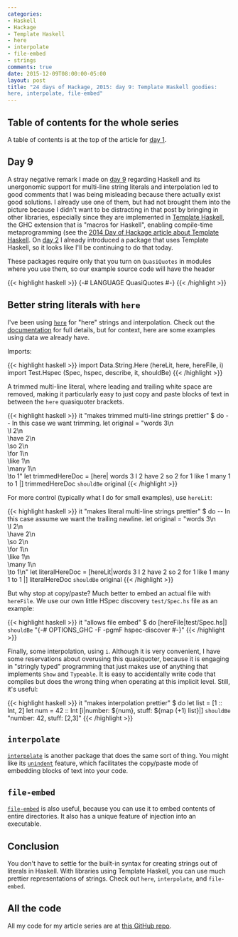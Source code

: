 ```yaml
---
categories:
- Haskell
- Hackage
- Template Haskell
- here
- interpolate
- file-embed
- strings
comments: true
date: 2015-12-09T08:00:00-05:00
layout: post
title: "24 days of Hackage, 2015: day 9: Template Haskell goodies:
here, interpolate, file-embed"
---
```

## Table of contents for the whole series

A table of contents is at the top of the article for [day 1](/blog/2015/11/30/haskell-tidbits-24-days-of-hackage-2015-day-1-introduction-and-stack/).

## Day 9

A stray negative remark I made on
[day 9](/blog/2015/12/08/24-days-of-hackage-2015-day-8-multiset-i-wish-this-were-in-the-standard-containers-package/)
regarding Haskell and its unergonomic support for multi-line string
literals and interpolation led to good comments that I was being
misleading because there actually exist good solutions. I already use
one of them, but had not brought them into the picture because I
didn't want to be distracting in that post by bringing in other
libraries, especially since they are implemented in
[Template Haskell](https://wiki.haskell.org/Template_Haskell), the GHC
extension that is "macros for Haskell", enabling compile-time
metaprogramming (see the
[2014 Day of Hackage article about Template Haskell](https://ocharles.org.uk/blog/guest-posts/2014-12-22-template-haskell.html). On
[day 2](/blog/2015/12/02/24-days-of-hackage-2015-day-2-regexes-with-pcre-heavy-standalone-haskell-scripts-using-stack/)
I already introduced a package that uses Template Haskell, so it looks
like I'll be continuing to do that today.

These packages require only that you turn on `QuasiQuotes` in modules
where you use them, so our example source code will have the header

{{< highlight haskell >}}
{-# LANGUAGE QuasiQuotes #-}
{{< /highlight >}}

<!--more-->

## Better string literals with `here`

I've been using [`here`](http://hackage.haskell.org/package/here) for
"here" strings and interpolation. Check out the
[documentation](https://github.com/tmhedberg/here) for full details,
but for context, here are some examples using data we already have.

Imports:

{{< highlight haskell >}}
import Data.String.Here (hereLit, here, hereFile, i)
import Test.Hspec (Spec, hspec, describe, it, shouldBe)
{{< /highlight >}}

A trimmed multi-line literal, where leading and trailing white space
are removed, making it particularly easy to just copy and paste blocks
of text in between the `here` quasiquoter brackets.

{{< highlight haskell >}}
    it "makes trimmed multi-line strings prettier" $ do
      -- In this case we want trimming.
      let original = "words 3\n\
                     \I 2\n\
                     \have 2\n\
                     \so 2\n\
                     \for 1\n\
                     \like 1\n\
                     \many 1\n\
                     \to 1"
      let trimmedHereDoc = [here|
words 3
I 2
have 2
so 2
for 1
like 1
many 1
to 1
|]
      trimmedHereDoc `shouldBe` original
{{< /highlight >}}

For more control (typically what I do for small examples), use `hereLit`:

{{< highlight haskell >}}
    it "makes literal multi-line strings prettier" $ do
      -- In this case assume we want the trailing newline.
      let original = "words 3\n\
                     \I 2\n\
                     \have 2\n\
                     \so 2\n\
                     \for 1\n\
                     \like 1\n\
                     \many 1\n\
                     \to 1\n"
      let literalHereDoc = [hereLit|words 3
I 2
have 2
so 2
for 1
like 1
many 1
to 1
|]
      literalHereDoc `shouldBe` original
{{< /highlight >}}

But why stop at copy/paste? Much better to embed an actual file with
`hereFile`. We use our own little HSpec discovery `test/Spec.hs` file
as an example:

{{< highlight haskell >}}
    it "allows file embed" $ do
      [hereFile|test/Spec.hs|] `shouldBe`
        "{-# OPTIONS_GHC -F -pgmF hspec-discover #-}"
{{< /highlight >}}

Finally, some interpolation, using `i`. Although it is very
convenient, I have some reservations about overusing this quasiquoter,
because it is engaging in "stringly typed" programming that just makes
use of anything that implements `Show` and `Typeable`. It is easy to
accidentally write code that compiles but does the wrong thing when
operating at this implicit level. Still, it's useful:

{{< highlight haskell >}}
    it "makes interpolation prettier" $ do
      let list = [1 :: Int, 2]
      let num = 42 :: Int
      [i|number: ${num}, stuff: ${map (+1) list}|] `shouldBe`
        "number: 42, stuff: [2,3]"
{{< /highlight >}}

## `interpolate`

[`interpolate`](http://hackage.haskell.org/package/interpolate) is
another package that does the same sort of thing. You might like its
[`unindent`](http://hackage.haskell.org/package/interpolate-0.1.0/docs/Data-String-Interpolate-Util.html)
feature, which facilitates the copy/paste mode of embedding blocks of
text into your code.

## `file-embed`

[`file-embed`](http://hackage.haskell.org/package/file-embed) is also
useful, because you can use it to embed contents of entire
directories. It also has a unique feature of injection into an
executable.

## Conclusion

You don't have to settle for the built-in syntax for creating strings
out of literals in Haskell. With libraries using Template Haskell, you
can use much prettier representations of strings. Check out `here`,
`interpolate`, and `file-embed`.

## All the code

All my code for my article series are at
[this GitHub repo](https://github.com/FranklinChen/twenty-four-days2015-of-hackage).
